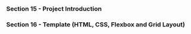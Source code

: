 ### Section 15 - Project Introduction
### Section 16 - Template (HTML, CSS, Flexbox and Grid Layout)